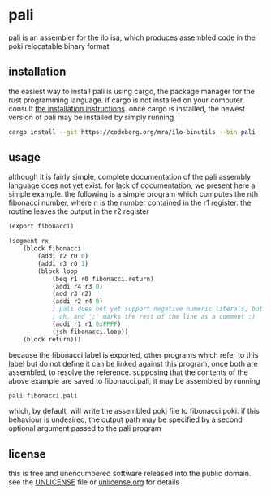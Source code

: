 # pali

pali is an assembler for the ilo isa, which produces assembled code in the poki relocatable binary format

## installation

the easiest way to install pali is using cargo, the package manager for the rust programming language. if cargo is not installed on your computer, consult [the installation instructions](https://www.rust-lang.org/tools/install). once cargo is installed, the newest version of pali may be installed by simply running

``` bash
cargo install --git https://codeberg.org/mra/ilo-binutils --bin pali
```

## usage

although it is fairly simple, complete documentation of the pali assembly language does not yet exist. for lack of documentation, we present here a simple example. the following is a simple program which computes the nth fibonacci number, where n is the number contained in the r1 register. the routine leaves the output in the r2 register

```scheme
(export fibonacci)

(segment rx
    (block fibonacci
        (addi r2 r0 0)
        (addi r3 r0 1)
        (block loop
            (beq r1 r0 fibonacci.return)
            (addi r4 r3 0)
            (add r3 r2)
            (addi r2 r4 0)
            ; pali does not yet support negative numeric literals, but all numbers are 16-bit, so this works!
            ; oh, and ';' marks the rest of the line as a comment :)
            (addi r1 r1 0xFFFF)
            (jsh fibonacci.loop))
    (block return)))
```

because the fibonacci label is exported, other programs which refer to this label but do not define it can be linked against this program, once both are assembled, to resolve the reference. supposing that the contents of the above example are saved to fibonacci.pali, it may be assembled by running

```bash
pali fibonacci.pali
```

which, by default, will write the assembled poki file to fibonacci.poki. if this behaviour is undesired, the output path may be specified by a second optional argument passed to the pali program

## license

this is free and unencumbered software released into the public domain. see the [UNLICENSE](./UNLICENSE) file or [unlicense.org](https://unlicense.org/) for details
